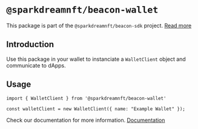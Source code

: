 # `@sparkdreamnft/beacon-wallet`

This package is part of the `@sparkdreamnft/beacon-sdk` project. [Read more](https://github.com/airgap-it/beacon-sdk)

## Introduction

Use this package in your wallet to instanciate a `WalletClient` object and communicate to dApps.

## Usage

```
import { WalletClient } from '@sparkdreamnft/beacon-wallet'

const walletClient = new WalletClient({ name: "Example Wallet" });
```

Check our documentation for more information. [Documentation](https://docs.walletbeacon.io)
